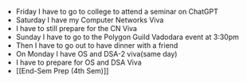 - Friday I have to go to college to attend a seminar on ChatGPT
- Saturday I have my Computer Networks Viva 
- I have to still prepare for the CN Viva
- Sunday I have to go to the Polygon Guild Vadodara event at 3:30pm
- Then I have to go out to have dinner with a friend
- On Monday I have OS and DSA-2 viva(same day)
- I have to prepare for OS and DSA Viva
- [[End-Sem Prep (4th Sem)]]